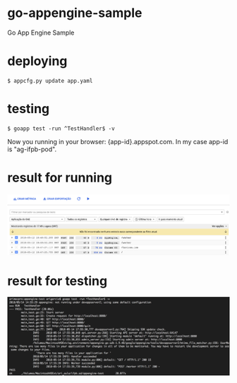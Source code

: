 # go-appengine-sample
Go App Engine Sample

# deploying

```
$ appcfg.py update app.yaml
```

# testing

```
$ goapp test -run ^TestHandler$ -v
```

Now you running in your browser: {app-id}.appspot.com.
In my case app-id is "ag-ifpb-pod". 

# result for running

![screen-log](https://raw.githubusercontent.com/ag-studies/go-appengine-sample/master/screens/shot0.png)


# result for testing

![screen-log](https://raw.githubusercontent.com/ag-studies/go-appengine-sample/master/screens/shot1.png)


